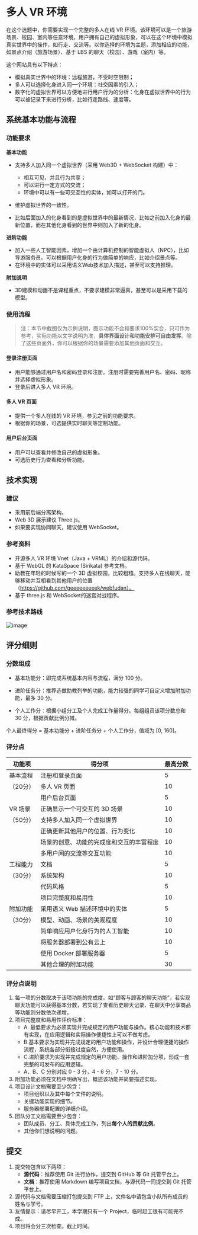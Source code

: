 # 多人 VR 环境

在这个选题中，你需要实现一个完整的多人在线 VR 环境。该环境可以是一个旅游场景、校园、室内等任意环境，用户拥有自己的虚拟形象，可以在这个环境中模拟真实世界中的操作，如行走、交流等。以你选择的环境为主题，添加相应的功能，如景点介绍（旅游场景）、基于 LBS 的聊天（校园）、游戏（室内）等。

这个网站具有以下特点：

- 模拟真实世界中的环境：远程旅游，不受时空限制；
- 多人可以选择化身进入同一个环境：社交因素的引入；
- 数字化的虚拟世界可以方便地进行用户行为的分析：化身在虚拟世界中的行为可以被记录下来进行分析，比如行走路线、速度等。

## 系统基本功能与流程

### 功能要求

**基本功能**

- 支持多人加入同一个虚拟世界（采用 Web3D + WebSocket 构建）中：

  - 相互可见，并且行为共享；
  - 可以进行一定方式的交流；
  - 环境中可以有一些可交互性的实体，如可以打开的门。

- 维护虚拟世界的一致性。

- 比如后面加入的化身看到的是虚拟世界中的最新情况，比如之前加入化身的最新位置，而在其他化身看到的世界中则加入了新的化身。

**进阶功能**

- 加入一些人工智能因素，增加一个由计算机控制的智能虚拟人（NPC），比如导游服务员。可以根据用户化身的行为做简单的响应，比如介绍景点等。
- 在环境中的实体可以采用语义Web技术加入描述，甚至可以支持推理。

**附加说明**

- 3D建模和动画不是课程重点，不要求建模非常逼真，甚至可以是采用下载的模型。

### 使用流程

> 注：本节中截图仅为示例说明，图示功能不会和要求100%契合，只可作为参考，实际功能以文字说明为准，**具体界面设计和功能安排可自由发挥**。除了这些页面外，你可以根据你的场景需要添加其他页面和交互。

#### 登录注册页面

- 用户能够通过用户名和密码登录和注册。注册时需要完善用户名、密码、昵称并选择虚拟形象。
- 登录后进入多人 VR 环境。

#### 多人 VR 页面

- 提供一个多人在线的 VR 环境，参见之前的功能要求。
- 根据你的场景，可选提供实时聊天等定制功能。

#### 用户后台页面

- 用户可以查看并修改自己的虚拟形象。
- 可选历史行为查看和分析功能。

## 技术实现

### 建议

- 采用前后端分离架构，
- Web 3D 展示建议 Three.js。
- 如果要实现协同聊天，建议使用 WebSocket。

### 参考资料

- 开源多人 VR 环境 Vnet（Java + VRML）的介绍和源代码。
- 基于 WebGL 的 KataSpace (Sirikata) 参考文档。
- 助教在年轻的时候写的一个 3D 虚拟校园，比较粗糙。支持多人在线聊天，能够移动并互相看到其他用户的位置（https://github.com/geeeeeeeeek/webfudan）。
- 基于 three.js 和 WebSocket的迷宫对战程序。

### 参考技术路线

![image](https://cloud.githubusercontent.com/assets/7262715/25138503/442abcb2-248d-11e7-816c-4cf672e3e033.png)

## 评分细则

### 分数组成

- 基本功能分：即完成系统基本内容与流程，满分 100 分。

- 进阶任务分：推荐选做助教列举的功能，能力较强的同学可自定义增加附加功能，最多 30 分。

- 个人工作分：根据小组分工及个人完成工作量得分。每组组员该项分数总和 30 分，根据贡献比例分摊。

个人最终得分 = 基本功能分 + 进阶任务分 + 个人工作分，值域为 [0, 160]。

### 评分点

| 功能项   | 得分项                  | 最高分数 |
| ----- | -------------------- | ---- |
| 基本流程  | 注册和登录页面              | 5    |
| （20分） | 多人 VR 页面             | 10   |
|       | 用户后台页面               | 5    |
| VR 场景 | 正确显示一个可交互的 3D 场景     | 10   |
| （50分） | 支持多人加入同一个虚拟世界        | 10   |
|       | 正确更新其他用户的位置、行为变化     | 10   |
|       | 场景的创意、功能的完成度和交互的丰富程度 | 10   |
|       | 多用户间的交流等交互功能         | 10   |
| 工程能力  | 文档                   | 5    |
| （30分） | 系统架构                 | 10   |
|       | 代码风格                 | 5    |
|       | 项目完整度和易用性            | 10   |
| 附加功能  | 采用语义 Web 描述环境中的实体    | 5    |
| （30分） | 模型、动画、场景的美观程度        | 10   |
|       | 简单响应用户化身行为的人工智能      | 10   |
|       | 将服务器部署到公有云上          | 10   |
|       | 使用 Docker 部署服务器      | 5    |
|       | 其他合理的附加功能            | 30   |

### 评分点说明

 1. 每一项的分数取决于该项功能的完成度。如“顾客与顾客的聊天功能”，若实现聊天功能可以获得基本分数，若实现了查看历史聊天记录、在聊天中分享商品等功能则分数依次递增。
 2. 项目完整度和易用性评价标准：
    - A.	最低要求为必须实现并完成规定的用户功能与操作。核心功能和技术都有实现，在应用逻辑和实际操作便捷性上可以不做考虑。
    - B.基本要求为实现并完成规定的用户功能和操作，并设计合理便捷的操作流程，系统各部分衔接过度自然，方便使用。
    - C.进阶要求为实现并完成规定的用户功能、操作和进阶加分项，形成一套完整的可发布的应用逻辑。
    - A、B、C 分别对应 0 - 3 分，4 - 6 分，7 - 10 分。
 3. 附加功能必须在文档中明确写出，概述该功能并简要描述实现。
 4. 项目设计文档需要至少包含：
    - 项目组织以及其中每个文件的说明。
    - 关键功能实现的细节。
    - 服务器部署配置的详细介绍。
 5. 团队分工文档需要至少包含：
    - 团队成员、分工、具体完成工作，列出**每个人的贡献比例**。
    - 其他你们想说明的问题。

## 提交

1. 提交物包含以下两项：
   - **源代码**：推荐使用 Git 进行协作，提交到 GitHub 等 Git 托管平台上。
   - **文档**：推荐使用 Markdown 编写项目文档，与源代码一同提交到 Git 托管平台上。
2. 源代码与文档需要压缩打包提交到 FTP 上，文件名中请包含小队所有成员的姓名与学号。
3. 友情提示：请尽早开工，本学期只有一个 Project，临时赶工很有可能完不成。
4. 项目将会分三次检查。截止时间。